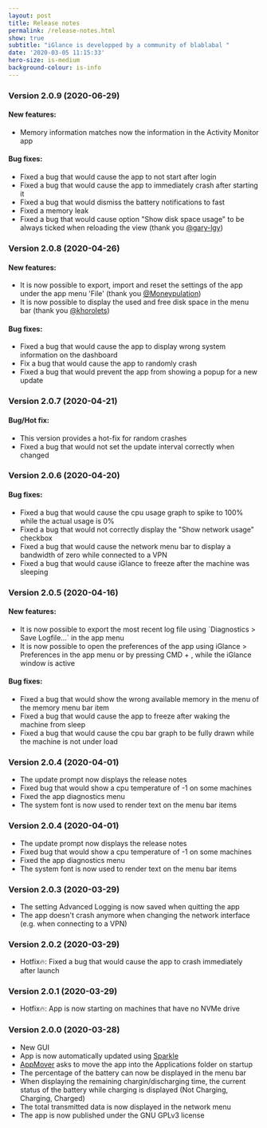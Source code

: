 ```yaml
---
layout: post
title: Release notes
permalink: /release-notes.html
show: true
subtitle: "iGlance is developped by a community of blablabal "
date: '2020-03-05 11:15:33'
hero-size: is-medium
background-colour: is-info
---
```

### Version 2.0.9 (2020-06-29)

#### New features:

*   Memory information matches now the information in the Activity Monitor app

#### Bug fixes:

*   Fixed a bug that would cause the app to not start after login
*   Fixed a bug that would cause the app to immediately crash after starting it
*   Fixed a bug that would dismiss the battery notifications to fast
*   Fixed a memory leak
*   Fixed a bug that would cause option "Show disk space usage" to be always ticked when reloading the view (thank you [@gary-lgy](https://github.com/gary-lgy))

### Version 2.0.8 (2020-04-26)

#### New features:

*   It is now possible to export, import and reset the settings of the app under the app menu 'File' (thank you [@Moneypulation](https://github.com/Moneypulation))
*   It is now possible to display the used and free disk space in the menu bar (thank you [@khorolets](https://github.com/khorolets))

#### Bug fixes:

*   Fixed a bug that would cause the app to display wrong system information on the dashboard
*   Fix a bug that would cause the app to randomly crash
*   Fixed a bug that would prevent the app from showing a popup for a new update

### Version 2.0.7 (2020-04-21)

#### Bug/Hot fix:

*   This version provides a hot-fix for random crashes
*   Fixed a bug that would not set the update interval correctly when changed

### Version 2.0.6 (2020-04-20)

#### Bug fixes:

*   Fixed a bug that would cause the cpu usage graph to spike to 100% while the actual usage is 0%
*   Fixed a bug that would not correctly display the "Show network usage" checkbox
*   Fixed a bug that would cause the network menu bar to display a bandwidth of zero while connected to a VPN
*   Fixed a bug that would cause iGlance to freeze after the machine was sleeping

### Version 2.0.5 (2020-04-16)

#### New features:

*   It is now possible to export the most recent log file using \`Diagnostics > Save Logfile...\` in the app menu
*   It is now possible to open the preferences of the app using iGlance > Preferences in the app menu or by pressing CMD + , while the iGlance window is active

#### Bug fixes:

*   Fixed a bug that would show the wrong available memory in the menu of the memory menu bar item
*   Fixed a bug that would cause the app to freeze after waking the machine from sleep
*   Fixed a bug that would cause the cpu bar graph to be fully drawn while the machine is not under load

### Version 2.0.4 (2020-04-01)

*   The update prompt now displays the release notes
*   Fixed bug that would show a cpu temperature of -1 on some machines
*   Fixed the app diagnostics menu
*   The system font is now used to render text on the menu bar items

### Version 2.0.4 (2020-04-01)

*   The update prompt now displays the release notes
*   Fixed bug that would show a cpu temperature of -1 on some machines
*   Fixed the app diagnostics menu
*   The system font is now used to render text on the menu bar items

### Version 2.0.3 (2020-03-29)

*   The setting Advanced Logging is now saved when quitting the app
*   The app doesn't crash anymore when changing the network interface (e.g. when connecting to a VPN)

### Version 2.0.2 (2020-03-29)

*   Hotfix🔥: Fixed a bug that would cause the app to crash immediately after launch

### Version 2.0.1 (2020-03-29)

*   Hotfix🔥: App is now starting on machines that have no NVMe drive

### Version 2.0.0 (2020-03-28)

*   New GUI
*   App is now automatically updated using [Sparkle](https://sparkle-project.org)
*   [AppMover](https://github.com/iglance/AppMover) asks to move the app into the Applications folder on startup
*   The percentage of the battery can now be displayed in the menu bar
*   When displaying the remaining chargin/discharging time, the current status of the battery while charging is displayed (Not Charging, Charging, Charged)
*   The total transmitted data is now displayed in the network menu
*   The app is now published under the GNU GPLv3 license
